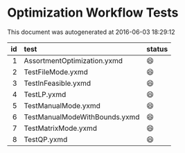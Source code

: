 # Optimization Workflow Tests

This document was autogenerated at 2016-06-03 18:29:12






| id|test                          |status  |
|--:|:-----------------------------|:-------|
|  1|AssortmentOptimization.yxmd   |:smile: |
|  2|TestFileMode.yxmd             |:smile: |
|  3|TestInFeasible.yxmd           |:smile:  |
|  4|TestLP.yxmd                   |:smile: |
|  5|TestManualMode.yxmd           |:smile: |
|  6|TestManualModeWithBounds.yxmd |:smile: |
|  7|TestMatrixMode.yxmd           |:smile: |
|  8|TestQP.yxmd                   |:smile: |


